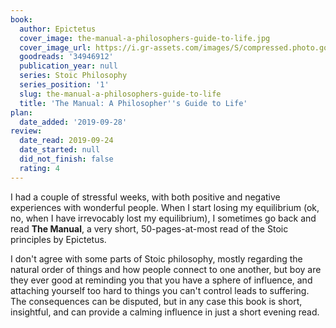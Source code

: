 ```yaml
---
book:
  author: Epictetus
  cover_image: the-manual-a-philosophers-guide-to-life.jpg
  cover_image_url: https://i.gr-assets.com/images/S/compressed.photo.goodreads.com/books/1525038557l/34946912._SX98_.jpg
  goodreads: '34946912'
  publication_year: null
  series: Stoic Philosophy
  series_position: '1'
  slug: the-manual-a-philosophers-guide-to-life
  title: 'The Manual: A Philosopher''s Guide to Life'
plan:
  date_added: '2019-09-28'
review:
  date_read: 2019-09-24
  date_started: null
  did_not_finish: false
  rating: 4
---
```


I had a couple of stressful weeks, with both positive and negative experiences with wonderful people. When I start losing my equilibrium (ok, no, when I have irrevocably lost my equilibrium), I sometimes go back and read **The Manual**, a very short, 50-pages-at-most read of the Stoic principles by Epictetus.

I don't agree with some parts of Stoic philosophy, mostly regarding the natural order of things and how people connect to one another, but boy are they ever good at reminding you that you have a sphere of influence, and attaching yourself too hard to things you can't control leads to suffering. The consequences can be disputed, but in any case this book is short, insightful, and can provide a calming influence in just a short evening read.
